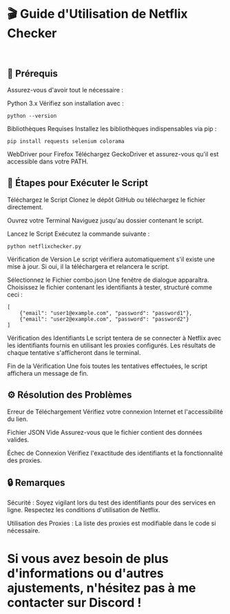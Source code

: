 # 🎬 Guide d'Utilisation de Netflix Checker<br><br>
## 🚀 Prérequis

Assurez-vous d'avoir tout le nécessaire :

Python 3.x
Vérifiez son installation avec :

    python --version

Bibliothèques Requises
Installez les bibliothèques indispensables via pip :

    pip install requests selenium colorama

WebDriver pour Firefox
Téléchargez GeckoDriver et assurez-vous qu'il est accessible dans votre PATH.

## 🏁 Étapes pour Exécuter le Script

Téléchargez le Script
Clonez le dépôt GitHub ou téléchargez le fichier directement.

Ouvrez votre Terminal
Naviguez jusqu'au dossier contenant le script.

Lancez le Script
Exécutez la commande suivante :

    python netflixchecker.py

Vérification de Version
Le script vérifiera automatiquement s'il existe une mise à jour. Si oui, il la téléchargera et relancera le script.

Sélectionnez le Fichier combo.json
Une fenêtre de dialogue apparaîtra. Choisissez le fichier contenant les identifiants à tester, structuré comme ceci :

    [
        {"email": "user1@example.com", "password": "password1"},
        {"email": "user2@example.com", "password": "password2"}
    ]

Vérification des Identifiants
Le script tentera de se connecter à Netflix avec les identifiants fournis en utilisant les proxies configurés. Les résultats de chaque tentative s'afficheront dans le terminal.

Fin de la Vérification
Une fois toutes les tentatives effectuées, le script affichera un message de fin.

## ⚙️ Résolution des Problèmes

Erreur de Téléchargement
Vérifiez votre connexion Internet et l'accessibilité du lien.

Fichier JSON Vide
Assurez-vous que le fichier contient des données valides.

Échec de Connexion
Vérifiez l'exactitude des identifiants et la fonctionnalité des proxies.

## 🔒 Remarques

Sécurité : Soyez vigilant lors du test des identifiants pour des services en ligne. Respectez les conditions d'utilisation de Netflix.

Utilisation des Proxies : La liste des proxies est modifiable dans le code si nécessaire.

# Si vous avez besoin de plus d'informations ou d'autres ajustements, n'hésitez pas à me contacter sur Discord !
